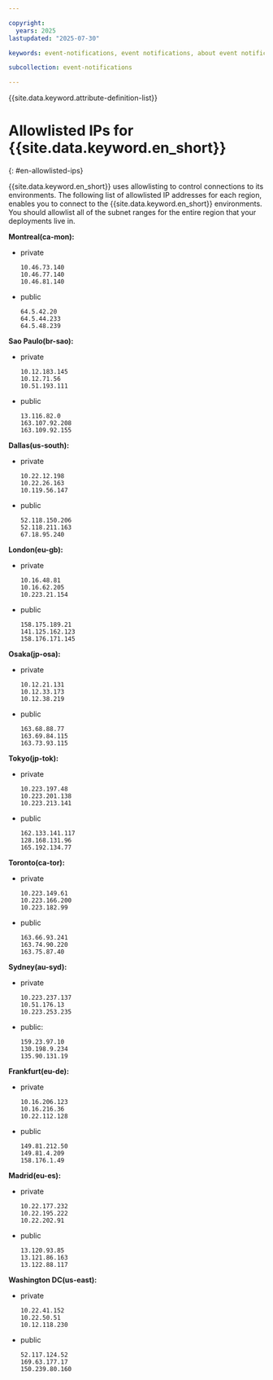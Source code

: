 ```yaml
---

copyright:
  years: 2025
lastupdated: "2025-07-30"

keywords: event-notifications, event notifications, about event notifications, allowlisted ips

subcollection: event-notifications

---
```

{{site.data.keyword.attribute-definition-list}}

# Allowlisted IPs for {{site.data.keyword.en_short}}
{: #en-allowlisted-ips}

{{site.data.keyword.en_short}} uses allowlisting to control connections to its environments. The following list of allowlisted IP addresses for each region, enables you to connect to the {{site.data.keyword.en_short}} environments.  You should allowlist all of the subnet ranges for the entire region that your deployments live in.

**Montreal(ca-mon):**
- private
   ```
   10.46.73.140
   10.46.77.140
   10.46.81.140
   ```
- public
   ```
   64.5.42.20
   64.5.44.233
   64.5.48.239
   ```
**Sao Paulo(br-sao):**
- private
   ```
   10.12.183.145
   10.12.71.56
   10.51.193.111
   ```
- public
   ```
   13.116.82.0
   163.107.92.208
   163.109.92.155
   ```

**Dallas(us-south):**
- private
   ```
   10.22.12.198
   10.22.26.163
   10.119.56.147
   ```
- public
   ```
   52.118.150.206
   52.118.211.163
   67.18.95.240
   ```

**London(eu-gb):**
- private
   ```
   10.16.48.81
   10.16.62.205
   10.223.21.154
   ```
- public
   ```
   158.175.189.21
   141.125.162.123
   158.176.171.145
   ```

**Osaka(jp-osa):**
- private
   ```
   10.12.21.131
   10.12.33.173
   10.12.38.219
   ```
- public
   ```
   163.68.88.77 
   163.69.84.115
   163.73.93.115
   ```

**Tokyo(jp-tok):**
- private
   ```
   10.223.197.48
   10.223.201.138
   10.223.213.141
   ```
- public
   ```
   162.133.141.117
   128.168.131.96
   165.192.134.77
   ```

**Toronto(ca-tor):**
- private
   ```
   10.223.149.61
   10.223.166.200
   10.223.182.99
   ```
- public
   ```
   163.66.93.241
   163.74.90.220
   163.75.87.40
   ```

**Sydney(au-syd):**
- private
   ```
   10.223.237.137
   10.51.176.13	
   10.223.253.235
   ```
- public:
   ```
   159.23.97.10
   130.198.9.234
   135.90.131.19
   ```

**Frankfurt(eu-de):**
- private
   ```
   10.16.206.123
   10.16.216.36
   10.22.112.128
   ```
- public
   ```
   149.81.212.50
   149.81.4.209
   158.176.1.49
   ```

**Madrid(eu-es):**
- private
   ```
   10.22.177.232
   10.22.195.222
   10.22.202.91
   ```
- public
   ```
   13.120.93.85
   13.121.86.163
   13.122.88.117
   ```

**Washington DC(us-east):**
- private
   ```
   10.22.41.152
   10.22.50.51
   10.12.118.230
   ```

- public
   ```
   52.117.124.52
   169.63.177.17
   150.239.80.160
   ```
